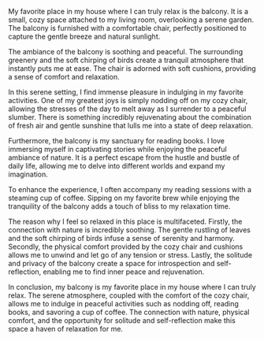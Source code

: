 My favorite place in my house where I can truly relax is the balcony. It is a small, cozy space attached to my living room, overlooking a serene garden. The balcony is furnished with a comfortable chair, perfectly positioned to capture the gentle breeze and natural sunlight.

The ambiance of the balcony is soothing and peaceful. The surrounding greenery and the soft chirping of birds create a tranquil atmosphere that instantly puts me at ease. The chair is adorned with soft cushions, providing a sense of comfort and relaxation.

In this serene setting, I find immense pleasure in indulging in my favorite activities. One of my greatest joys is simply nodding off on my cozy chair, allowing the stresses of the day to melt away as I surrender to a peaceful slumber. There is something incredibly rejuvenating about the combination of fresh air and gentle sunshine that lulls me into a state of deep relaxation.

Furthermore, the balcony is my sanctuary for reading books. I love immersing myself in captivating stories while enjoying the peaceful ambiance of nature. It is a perfect escape from the hustle and bustle of daily life, allowing me to delve into different worlds and expand my imagination.

To enhance the experience, I often accompany my reading sessions with a steaming cup of coffee. Sipping on my favorite brew while enjoying the tranquility of the balcony adds a touch of bliss to my relaxation time.

The reason why I feel so relaxed in this place is multifaceted. Firstly, the connection with nature is incredibly soothing. The gentle rustling of leaves and the soft chirping of birds infuse a sense of serenity and harmony. Secondly, the physical comfort provided by the cozy chair and cushions allows me to unwind and let go of any tension or stress. Lastly, the solitude and privacy of the balcony create a space for introspection and self-reflection, enabling me to find inner peace and rejuvenation.

In conclusion, my balcony is my favorite place in my house where I can truly relax. The serene atmosphere, coupled with the comfort of the cozy chair, allows me to indulge in peaceful activities such as nodding off, reading books, and savoring a cup of coffee. The connection with nature, physical comfort, and the opportunity for solitude and self-reflection make this space a haven of relaxation for me.
